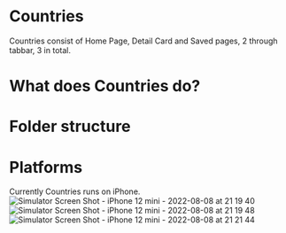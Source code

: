 # Countries

Countries consist of Home Page, Detail Card and Saved pages, 2 through tabbar, 3 in total.

# What does Countries do?

# Folder structure



# Platforms

Currently Countries runs on iPhone.![Simulator Screen Shot - iPhone 12 mini - 2022-08-08 at 21 19 40](https://user-images.githubusercontent.com/101430394/183487383-b0591f29-f87a-409f-bc72-6d158da17767.png)
![Simulator Screen Shot - iPhone 12 mini - 2022-08-08 at 21 19 48](https://user-images.githubusercontent.com/101430394/183487392-52d18f14-2b98-498c-b5d5-b6fc92e83839.png)
![Simulator Screen Shot - iPhone 12 mini - 2022-08-08 at 21 21 44](https://user-images.githubusercontent.com/101430394/183487396-4d885cc3-3de6-4877-ba73-a0a9e9adc03c.png)
